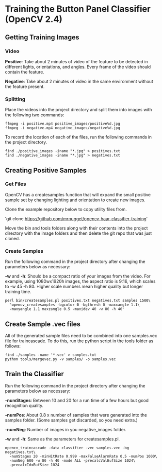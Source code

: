# Training the Button Panel Classifier (OpenCV 2.4)

## Getting Training Images

### Video

**Positive**: Take about 2 minutes of video of the feature to be detected in different lights, orientations, and angles.  Every frame of the video should contain the feature.

**Negative**: Take about 2 minutes of video in the same environment without the feature present.

### Splitting

Place the videos into the project directory and split them into images with the following two commands:

```
ffmpeg -i positive.mp4 positive_images/positive%d.jpg
ffmpeg -i negative.mp4 negative_images/negative%d.jpg
```

To record the location of each of the files, run the following commands in the project directory.

```
find ./positive_images -iname "*.jpg" > positives.txt
find ./negative_images -iname "*.jpg" > negatives.txt

```

## Creating Positive Samples

### Get Files

OpenCV has a createsamples function that will expand the small positive sample set by changing lighting and orientation to create new images.

Clone the example repository below to copy utility files from.

'git clone https://github.com/mrnugget/opencv-haar-classifier-training'

Move the bin and tools folders along with their contents into the project directory with the image folders and then delete the git repo that was just cloned.

### Create Samples

Run the following command in the project directory after changing the parameters below as necessary:

**-w** and **-h**: Should be a compact ratio of your images from the video. For example, using 1080wx1920h images, the aspect ratio is 9:16, which scales to -w 45 -h 80.  Higher scale numbers mean higher quality but longer training time.

```
perl bin/createsamples.pl positives.txt negatives.txt samples 1500\
  "opencv_createsamples -bgcolor 0 -bgthresh 0 -maxxangle 1.1\
  -maxyangle 1.1 maxzangle 0.5 -maxidev 40 -w 80 -h 40"
```

## Create Sample .vec files

All of the generated sample files need to be combined into one samples.vec file for traincascade.  To do this, run the python script in the tools folder as follows:

```
find ./samples -name '*.vec' > samples.txt
python tools/mergevec.py -v samples/ -o samples.vec
```

## Train the Classifier

Run the following command in the project directory after changing the parameters below as necessary:

**-numStages**: Between 10 and 20 for a run time of a few hours but good recognition quality.

**-numPos**: About 0.8 x number of samples that were generated into the samples folder. (Some samples get discarded, so you need extra.)

**-numNeg**: Number of images in you negative_images folder.

**-w** and **-h**: Same as the parameters for createsamples.pl.

```
opencv_traincascade -data classifier -vec samples.vec -bg negatives.txt\
  -numStages 20 -minHitRate 0.999 -maxFalseAlarmRate 0.5 -numPos 1000\
  -numNeg 600 -w 80 -h 40 -mode ALL -precalcValBufSize 1024\
  -precalcIdxBufSize 1024
```